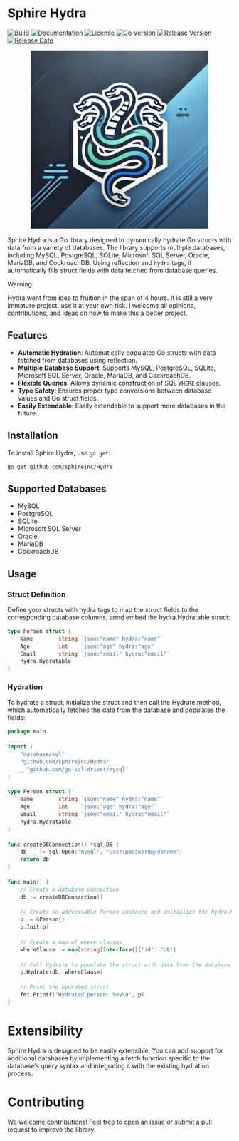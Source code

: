 # Sphire Hydra

[![Build](https://github.com/sphireinc/Hydra/actions/workflows/build.yml/badge.svg)](https://github.com/sphireinc/Hydra/actions/workflows/build.yml)
[![Documentation](https://img.shields.io/badge/Pages-passing-green)](https://sphireinc.github.io/Hydra/)
[![License](https://img.shields.io/github/license/sphireinc/hydra)](https://github.com/sphireinc/Hydra/releases/latest)
[![Go Version](https://img.shields.io/github/go-mod/go-version/sphireinc/hydra)](https://github.com/sphireinc/Hydra/releases/latest)
[![Release Version](https://img.shields.io/github/v/release/sphireinc/hydra)](https://github.com/sphireinc/Hydra/releases/latest)
[![Release Date](https://img.shields.io/github/release-date/sphireinc/hydra)](https://github.com/sphireinc/Hydra/releases/latest)

<div align="center">
    <img src="logo.jpg" width="400px"  alt="logo" />
</div>

Sphire Hydra is a Go library designed to dynamically hydrate Go structs with data from a variety of databases.
The library supports multiple databases, including MySQL, PostgreSQL, SQLite, 
Microsoft SQL Server, Oracle, MariaDB, and CockroachDB. Using reflection and `hydra` tags, 
it automatically fills struct fields with data fetched from database queries.

> [!WARNING]  
> Hydra went from idea to fruition in the span of 4 hours. It is still a very immature project, use it at your own risk. I welcome all opinions, contributions, and ideas on how to make this a better project. 

## Features

- **Automatic Hydration**: Automatically populates Go structs with data fetched from databases using reflection.
- **Multiple Database Support**: Supports MySQL, PostgreSQL, SQLite, Microsoft SQL Server, Oracle, MariaDB, and CockroachDB.
- **Flexible Queries**: Allows dynamic construction of SQL `WHERE` clauses.
- **Type Safety**: Ensures proper type conversions between database values and Go struct fields.
- **Easily Extendable**: Easily extendable to support more databases in the future.

## Installation

To install Sphire Hydra, use `go get`:

```bash
go get github.com/sphireinc/Hydra
```

## Supported Databases

- MySQL 
- PostgreSQL 
- SQLite
- Microsoft SQL Server
- Oracle
- MariaDB
- CockroachDB

## Usage

### Struct Definition

Define your structs with hydra tags to map the struct fields to the corresponding database columns, annd 
embed the hydra.Hydratable struct:

```go
type Person struct {
    Name        string `json:"name" hydra:"name"`
    Age         int    `json:"age" hydra:"age"`
    Email       string `json:"email" hydra:"email"`
    hydra.Hydratable
}
```

### Hydration

To hydrate a struct, initialize the struct and then call the Hydrate method, which automatically fetches the
data from the database and populates the fields:

```go
package main

import (
    "database/sql"
    "github.com/sphireinc/Hydra"
    _ "github.com/go-sql-driver/mysql"
)

type Person struct {
    Name        string `json:"name" hydra:"name"`
    Age         int    `json:"age" hydra:"age"`
    Email       string `json:"email" hydra:"email"`
    hydra.Hydratable
}

func createDBConnection() *sql.DB {
	db, _ := sql.Open("mysql", "user:password@/dbname")
	return db
}

func main() {
    // Create a database connection
    db := createDBConnection() 

    // Create an addressable Person instance and initialize the hydra.Hydratable struct
    p := &Person{} 
    p.Init(p)

    // Create a map of where clauses
    whereClause := map[string]interface{}{"id": "U6"} 

    // Call Hydrate to populate the struct with data from the database
    p.Hydrate(db, whereClause)

    // Print the hydrated struct
    fmt.Printf("Hydrated person: %+v\n", p)
}
```

# Extensibility

Sphire Hydra is designed to be easily extensible. You can add support for additional databases by implementing a 
fetch function specific to the database’s query syntax and integrating it with the existing hydration process.

# Contributing

We welcome contributions! Feel free to open an issue or submit a pull request to improve the library.
